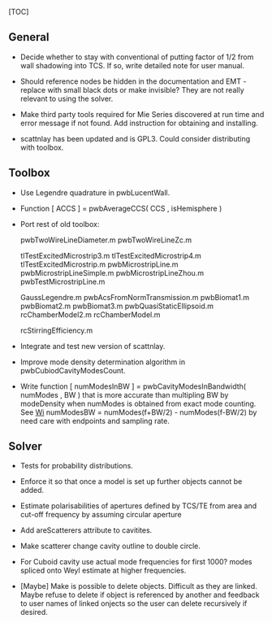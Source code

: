 
[TOC]

## General

* Decide whether to stay with conventional of putting factor of 1/2 from wall
  shadowing into TCS. If so, write detailed note for user manual.

* Should reference nodes be hidden in the documentation and EMT - replace
  with small black dots or make invisible? They are not really relevant to 
  using the solver.

* Make third party tools required for Mie Series discovered at run time and 
  error message if not found. Add instruction for obtaining and installing.
  
* scattnlay has been updated and is GPL3. Could consider distributing with
  toolbox.

## Toolbox

* Use Legendre quadrature in pwbLucentWall.

* Function [ ACCS ] = pwbAverageCCS( CCS , isHemisphere )

* Port rest of old toolbox:

  pwbTwoWireLineDiameter.m
  pwbTwoWireLineZc.m

  tlTestExcitedMicrostrip3.m
  tlTestExcitedMicrostrip4.m
  tlTestExcitedMicrostrip.m
  pwbMicrostripLine.m
  pwbMicrostripLineSimple.m
  pwbMicrostripLineZhou.m
  pwbTestMicrostripLine.m

  GaussLegendre.m
  pwbAcsFromNormTransmission.m
  pwbBiomat1.m
  pwbBiomat2.m
  pwbBiomat3.m
  pwbQuasiStaticEllipsoid.m
  rcChamberModel2.m
  rcChamberModel.m

  rcStirringEfficiency.m

* Integrate and test new version of scattnlay. 

* Improve mode density determination algorithm in pwbCubiodCavityModesCount.

* Write function [ numModesInBW ] = pwbCavityModesInBandwidth( numModes , BW )
  that is more accurate than multipling BW by modeDensity when numModes is
  obtained from exact mode counting. See 
  [Wi](https://en.wikipedia.org/wiki/Electromagnetic_reverberation_chamber)
  numModesBW = numModes(f+BW/2) - numModes(f-BW/2) by need care with endpoints
  and sampling rate.


## Solver

* Tests for probability distributions.

* Enforce it so that once a model is set up further objects cannot be added.

* Estimate polarisabilities of apertures defined by TCS/TE from area and 
  cut-off frequency by assuming circular aperture

* Add areScatterers attribute to cavitites.

* Make scatterer change cavity outline to double circle.

* For Cuboid cavity use actual mode frequencies for first 1000? modes 
  spliced onto Weyl estimate at higher frequencies.

* [Maybe] Make is possible to delete objects. Difficult as they are linked.
  Maybe refuse to delete if object is referenced by another and feedback to
  user names of linked onjects so the user can delete recursively if desired.
